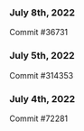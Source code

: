 ### July 8th, 2022

Commit #36731

### July 5th, 2022

Commit #314353


### July 4th, 2022

Commit #72281
